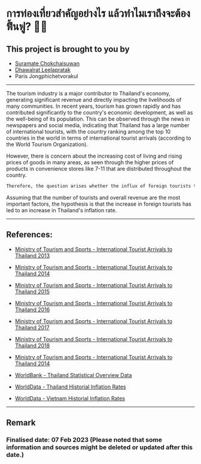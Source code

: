 # การท่องเที่ยวสำคัญอย่างไร แล้วทำไมเราถึงจะต้องฟื้นฟู? 🐼🎋
## This project is brought to you by 
* [Suramate Chokchaisuwan](https://github.com/sc-matthew)
* [Dhawalrat Leelapratak](https://github.com/Dhawalratlee)
* Paris Jongphichetvorakul
---

The tourism industry is a major contributor to Thailand's economy, generating significant revenue and directly impacting the livelihoods of many communities. In recent years, tourism has grown rapidly and has contributed significantly to the country's economic development, as well as the well-being of its population. This can be observed through the news in newspapers and social media, indicating that Thailand has a large number of international tourists, with the country ranking among the top 10 countries in the world in terms of international tourist arrivals (according to the World Tourism Organization).

However, there is concern about the increasing cost of living and rising prices of goods in many areas, as seen through the higher prices of products in convenience stores like 7-11 that are distributed throughout the country. 
```sh
Therefore, the question arises whether the influx of foreign tourists to Thailand has contributed to the country's inflation rate.
```

Assuming that the number of tourists and overall revenue are the most important factors, the hypothesis is that the increase in foreign tourists has led to an increase in Thailand's inflation rate.

---
## References:
* [Ministry of Tourism and Sports -  International Tourist Arrivals to Thailand 2013](https://www.mots.go.th/news/category/470)
* [Ministry of Tourism and Sports -  International Tourist Arrivals to Thailand 2014](https://www.mots.go.th/news/category/476)
* [Ministry of Tourism and Sports -  International Tourist Arrivals to Thailand 2015](https://www.mots.go.th/news/category/479)
* [Ministry of Tourism and Sports -  International Tourist Arrivals to Thailand 2016](https://www.mots.go.th/news/category/435)
* [Ministry of Tourism and Sports -  International Tourist Arrivals to Thailand 2017](https://www.mots.go.th/news/category/414)
* [Ministry of Tourism and Sports -  International Tourist Arrivals to Thailand 2018](https://www.mots.go.th/news/category/497)
* [Ministry of Tourism and Sports -  International Tourist Arrivals to Thailand 2014](https://www.mots.go.th/news/category/521)

* [WorldBank - Thailand Statistical Overview Data](https://data.worldbank.org/country/thailand)
* [WorldData - Thailand Historial Inflation Rates](https://www.worlddata.info/asia/thailand/inflation-rates.php)
* [WorldData - Vietnam Historial Inflation Rates](https://www.worlddata.info/asia/vietnam/inflation-rates.php)

---
## Remark
### Finalised date: 07 Feb 2023 (Please noted that some information and sources might be deleted or updated after this date.)
